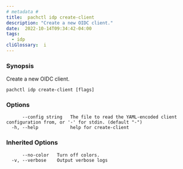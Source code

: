 ```yaml
---
# metadata # 
title:  pachctl idp create-client
description: "Create a new OIDC client."
date:  2022-10-14T09:34:42-04:00
tags:
  - idp
cliGlossary:  i
---
```


### Synopsis

Create a new OIDC client.

```
pachctl idp create-client [flags]
```

### Options

```
      --config string   The file to read the YAML-encoded client configuration from, or '-' for stdin. (default "-")
  -h, --help            help for create-client
```

### Inherited Options

```
      --no-color   Turn off colors.
  -v, --verbose    Output verbose logs
```

